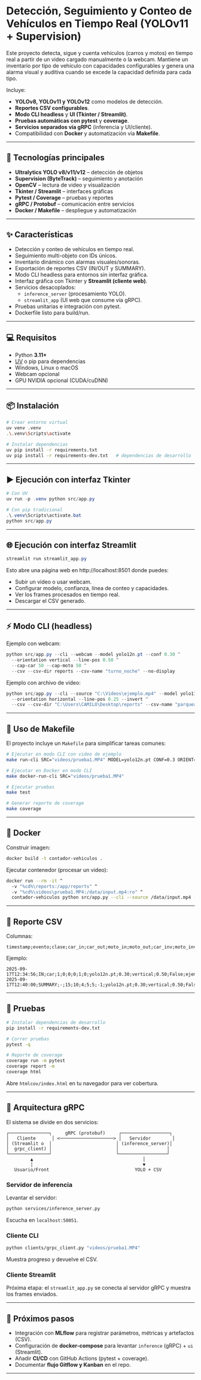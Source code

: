 # Detección, Seguimiento y Conteo de Vehículos en Tiempo Real (YOLOv11 + Supervision)

Este proyecto detecta, sigue y cuenta vehículos (carros y motos) en tiempo real a partir de un video cargado manualmente o la webcam. Mantiene un inventario por tipo de vehículo con capacidades configurables y genera una alarma visual y auditiva cuando se excede la capacidad definida para cada tipo.  

Incluye:
- **YOLOv8, YOLOv11 y YOLOv12** como modelos de detección.
- **Reportes CSV configurables**.
- **Modo CLI headless** y **UI (Tkinter / Streamlit)**.
- **Pruebas automáticas con pytest** y **coverage**.
- **Servicios separados vía gRPC** (inferencia y UI/cliente).
- Compatibilidad con **Docker** y automatización vía **Makefile**.

---

## 🚀 Tecnologías principales
- **Ultralytics YOLO v8/v11/v12** – detección de objetos
- **Supervision (ByteTrack)** – seguimiento y anotación
- **OpenCV** – lectura de video y visualización
- **Tkinter / Streamlit** – interfaces gráficas
- **Pytest / Coverage** – pruebas y reportes
- **gRPC / Protobuf** – comunicación entre servicios
- **Docker / Makefile** – despliegue y automatización

---

## ✨ Características
- Detección y conteo de vehículos en tiempo real.
- Seguimiento multi-objeto con IDs únicos.
- Inventario dinámico con alarmas visuales/sonoras.
- Exportación de reportes CSV (IN/OUT y SUMMARY).
- Modo CLI headless para entornos sin interfaz gráfica.
- Interfaz gráfica con Tkinter y **Streamlit (cliente web)**.
- Servicios desacoplados:
  - `inference_server` (procesamiento YOLO).
  - `streamlit_app` (UI web que consume vía gRPC).
- Pruebas unitarias e integración con pytest.
- Dockerfile listo para build/run.

---

## 💻 Requisitos
- Python **3.11+**
- [UV](https://github.com/astral-sh/uv) o pip para dependencias
- Windows, Linux o macOS
- Webcam opcional
- GPU NVIDIA opcional (CUDA/cuDNN)

---

## 📦 Instalación
```bash
# Crear entorno virtual
uv venv .venv
.\.venv\Scripts\activate

# Instalar dependencias
uv pip install -r requirements.txt
uv pip install -r requirements-dev.txt   # dependencias de desarrollo
```

---

## ▶️ Ejecución con interfaz Tkinter
```powershell
# Con UV
uv run -p .venv python src/app.py

# Con pip tradicional
.\.venv\Scripts\activate.bat
python src/app.py
```

---

## 🌐 Ejecución con interfaz Streamlit
```powershell
streamlit run streamlit_app.py
```
Esto abre una página web en http://localhost:8501 donde puedes:
- Subir un video o usar webcam.
- Configurar modelo, confianza, línea de conteo y capacidades.
- Ver los frames procesados en tiempo real.
- Descargar el CSV generado.

---

## ⚡ Modo CLI (headless)
Ejemplo con webcam:
```powershell
python src/app.py --cli --webcam --model yolo12n.pt --conf 0.30 ^
  --orientation vertical --line-pos 0.50 ^
  --cap-car 50 --cap-moto 50 ^
  --csv --csv-dir reports --csv-name "turno_noche" --no-display
```

Ejemplo con archivo de video:
```powershell
python src/app.py --cli --source "C:\Videos\ejemplo.mp4" --model yolo11n.pt ^
  --orientation horizontal --line-pos 0.25 --invert ^
  --csv --csv-dir "C:\Users\CAMILO\Desktop\reports" --csv-name "parqueadero_sabado" --no-display
```

---

## 🧰 Uso de Makefile
El proyecto incluye un `Makefile` para simplificar tareas comunes:
```bash
# Ejecutar en modo CLI con video de ejemplo
make run-cli SRC="videos/prueba1.MP4" MODEL=yolo12n.pt CONF=0.3 ORIENT=vertical LINE_POS=0.5

# Ejecutar en Docker en modo CLI
make docker-run-cli SRC="videos/prueba1.MP4"

# Ejecutar pruebas
make test

# Generar reporte de coverage
make coverage
```

---

## 🐳 Docker
Construir imagen:
```bash
docker build -t contador-vehiculos .
```

Ejecutar contenedor (procesar un video):
```bash
docker run --rm -it ^
  -v "%cd%\reports:/app/reports" ^
  -v "%cd%\videos\prueba1.MP4:/data/input.mp4:ro" ^
  contador-vehiculos python src/app.py --cli --source /data/input.mp4 --no-display
```

---

## 📄 Reporte CSV
Columnas:
```
timestamp;evento;clase;car_in;car_out;moto_in;moto_out;car_inv;moto_inv;modelo;conf;orientacion;pos_linea;invertido;fuente
```

Ejemplo:
```
2025-09-17T12:34:56;IN;car;1;0;0;0;1;0;yolo12n.pt;0.30;vertical;0.50;False;ejemplo.mp4
2025-09-17T12:40:00;SUMMARY;-;15;10;4;5;5;-1;yolo12n.pt;0.30;vertical;0.50;False;ejemplo.mp4
```

---

## 🧪 Pruebas
```bash
# Instalar dependencias de desarrollo
pip install -r requirements-dev.txt

# Correr pruebas
pytest -q

# Reporte de coverage
coverage run -m pytest
coverage report -m
coverage html
```
Abre `htmlcov/index.html` en tu navegador para ver cobertura.

---

## 🔌 Arquitectura gRPC
El sistema se divide en dos servicios:

```
┌───────────────┐     gRPC (protobuf)     ┌──────────────────┐
│   Cliente      │ <────────────────────> │   Servidor        │
│ (Streamlit o  │                        │ (inference_server)│
│  grpc_client) │                        │                  │
└───────────────┘                        └──────────────────┘
         ▲                                         │
         │                                         ▼
   Usuario/Front                                YOLO + CSV
```

### Servidor de inferencia
Levantar el servidor:
```bash
python services/inference_server.py
```
Escucha en `localhost:50051`.

### Cliente CLI
```bash
python clients/grpc_client.py "videos/prueba1.MP4"
```
Muestra progreso y devuelve el CSV.

### Cliente Streamlit
Próxima etapa: el `streamlit_app.py` se conecta al servidor gRPC y muestra los frames enviados.

---

## 📌 Próximos pasos
- Integración con **MLflow** para registrar parámetros, métricas y artefactos (CSV).  
- Configuración de **docker-compose** para levantar `inference` (gRPC) + `ui` (Streamlit).  
- Añadir **CI/CD** con GitHub Actions (pytest + coverage).  
- Documentar **flujo Gitflow y Kanban** en el repo.

---
